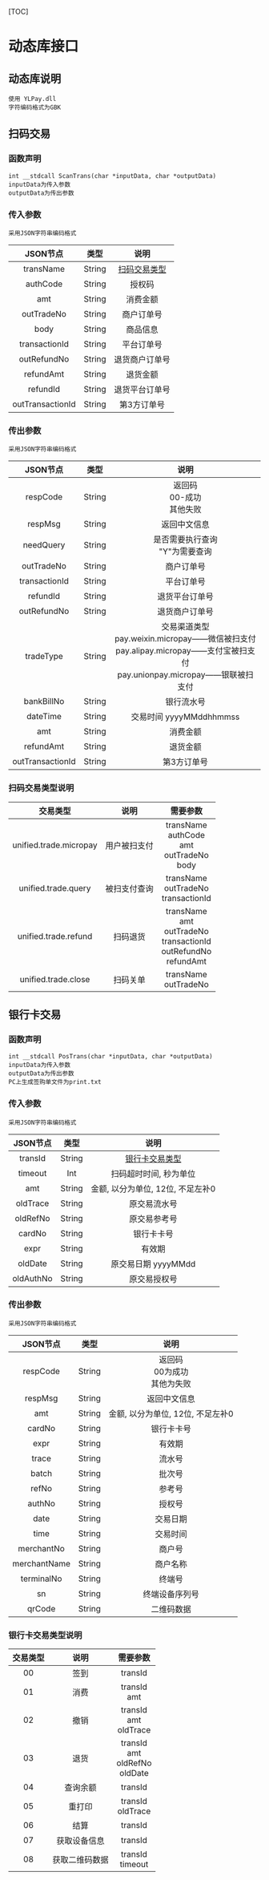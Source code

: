 [TOC]
# 动态库接口
## 动态库说明
    使用 YLPay.dll
    字符编码格式为GBK
## 扫码交易
### 函数声明
    int __stdcall ScanTrans(char *inputData, char *outputData)
    inputData为传入参数
    outputData为传出参数
### 传入参数
    采用JSON字符串编码格式
|     JSON节点     |  类型  |               说明                |
| :--------------: | :----: | :-------------------------------: |
|    transName     | String | [扫码交易类型](#扫码交易类型说明) |
|     authCode     | String |              授权码               |
|       amt        | String |             消费金额              |
|    outTradeNo    | String |            商户订单号             |
|       body       | String |             商品信息              |
|  transactionId   | String |            平台订单号             |
|   outRefundNo    | String |          退货商户订单号           |
|    refundAmt     | String |             退货金额              |
|     refundId     | String |          退货平台订单号           |
| outTransactionId | String |            第3方订单号            |
### 传出参数
    采用JSON字符串编码格式
|     JSON节点     |  类型  |                                                              说明                                                               |
| :--------------: | :----: | :-----------------------------------------------------------------------------------------------------------------------------: |
|     respCode     | String |                                                 返回码 <br>00-成功<br>其他失败                                                  |
|     respMsg      | String |                                                          返回中文信息                                                           |
|    needQuery     | String |                                               是否需要执行查询<br> "Y"为需要查询                                                |
|    outTradeNo    | String |                                                           商户订单号                                                            |
|  transactionId   | String |                                                           平台订单号                                                            |
|     refundId     | String |                                                         退货平台订单号                                                          |
|   outRefundNo    | String |                                                         退货商户订单号                                                          |
|    tradeType     | String | 交易渠道类型<br>pay.weixin.micropay——微信被扫支付<br>pay.alipay.micropay——支付宝被扫支付<br>pay.unionpay.micropay——银联被扫支付 |
|    bankBillNo    | String |                                                           银行流水号                                                            |
|     dateTime     | String |                                                     交易时间 yyyyMMddhhmmss                                                     |
|       amt        | String |                                                            消费金额                                                             |
|    refundAmt     | String |                                                            退货金额                                                             |
| outTransactionId | String |                                                           第3方订单号                                                           |

<a name="扫码交易类型说明"></a>
### 扫码交易类型说明
|        交易类型        |     说明     |                                  需要参数                                   |
| :--------------------: | :----------: | :-------------------------------------------------------------------------: |
| unified.trade.micropay | 用户被扫支付 |             transName<br>authCode<br>amt<br>outTradeNo<br>body              |
|  unified.trade.query   | 被扫支付查询 |                  transName<br>outTradeNo<br>transactionId                   |
|  unified.trade.refund  |   扫码退货   | transName<br>amt<br>outTradeNo<br>transactionId<br>outRefundNo<br>refundAmt |
|  unified.trade.close   |   扫码关单   |                           transName<br>outTradeNo                           |

## 银行卡交易
### 函数声明
    int __stdcall PosTrans(char *inputData, char *outputData)
    inputData为传入参数
    outputData为传出参数
    PC上生成签购单文件为print.txt
### 传入参数
    采用JSON字符串编码格式
| JSON节点  |  类型  |                 说明                  |
| :-------: | :----: | :-----------------------------------: |
|  transId  | String | [银行卡交易类型](#银行卡交易类型说明) |
|  timeout  |  Int   |        扫码超时时间, 秒为单位         |
|    amt    | String |   金额, 以分为单位, 12位, 不足左补0   |
| oldTrace  | String |             原交易流水号              |
| oldRefNo  | String |             原交易参考号              |
|  cardNo   | String |              银行卡卡号               |
|   expr    | String |                有效期                 |
|  oldDate  | String |          原交易日期 yyyyMMdd          |
| oldAuthNo | String |             原交易授权号              |
### 传出参数
    采用JSON字符串编码格式
|   JSON节点   |  类型  |               说明                |
| :----------: | :----: | :-------------------------------: |
|   respCode   | String | 返回码<br>00为成功<br>其他为失败  |
|   respMsg    | String |           返回中文信息            |
|     amt      | String | 金额, 以分为单位, 12位, 不足左补0 |
|    cardNo    | String |            银行卡卡号             |
|     expr     | String |              有效期               |
|    trace     | String |              流水号               |
|    batch     | String |              批次号               |
|    refNo     | String |              参考号               |
|    authNo    | String |              授权号               |
|     date     | String |             交易日期              |
|     time     | String |             交易时间              |
|  merchantNo  | String |              商户号               |
| merchantName | String |             商户名称              |
|  terminalNo  | String |              终端号               |
|      sn      | String |          终端设备序列号           |
|    qrCode    | String |            二维码数据             |

<a name="银行卡交易类型说明"></a>
### 银行卡交易类型说明
| 交易类型 |      说明      |               需要参数                |
| :------: | :------------: | :-----------------------------------: |
|    00    |      签到      |                transId                |
|    01    |      消费      |            transId<br>amt             |
|    02    |      撤销      |      transId<br>amt<br>oldTrace       |
|    03    |      退货      | transId<br>amt<br>oldRefNo<br>oldDate |
|    04    |    查询余额    |                transId                |
|    05    |     重打印     |          transId<br>oldTrace          |
|    06    |      结算      |                transId                |
|    07    |  获取设备信息  |                transId                |
|    08    | 获取二维码数据 |          transId<br>timeout           |